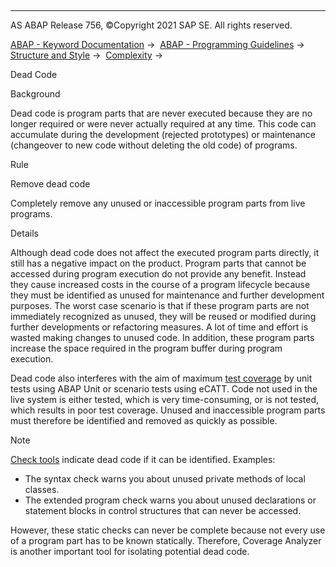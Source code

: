   

* * *

AS ABAP Release 756, ©Copyright 2021 SAP SE. All rights reserved.

[ABAP - Keyword Documentation](javascript:call_link\('abenabap.htm'\)) →  [ABAP - Programming Guidelines](javascript:call_link\('abenabap_pgl.htm'\)) →  [Structure and Style](javascript:call_link\('abenstructure_style_gdl.htm'\)) →  [Complexity](javascript:call_link\('abencomplexity_gdl.htm'\)) → 

Dead Code

Background

Dead code is program parts that are never executed because they are no longer required or were never actually required at any time. This code can accumulate during the development (rejected prototypes) or maintenance (changeover to new code without deleting the old code) of programs.

Rule

Remove dead code

Completely remove any unused or inaccessible program parts from live programs.

Details

Although dead code does not affect the executed program parts directly, it still has a negative impact on the product. Program parts that cannot be accessed during program execution do not provide any benefit. Instead they cause increased costs in the course of a program lifecycle because they must be identified as unused for maintenance and further development purposes. The worst case scenario is that if these program parts are not immediately recognized as unused, they will be reused or modified during further developments or refactoring measures. A lot of time and effort is wasted making changes to unused code. In addition, these program parts increase the space required in the program buffer during program execution.

Dead code also interferes with the aim of maximum [test coverage](javascript:call_link\('abencorrectness_quality_guidl.htm'\) "Guideline") by unit tests using ABAP Unit or scenario tests using eCATT. Code not used in the live system is either tested, which is very time-consuming, or is not tested, which results in poor test coverage. Unused and inaccessible program parts must therefore be identified and removed as quickly as possible.

Note

[Check tools](javascript:call_link\('abencheck_correctness_gdl.htm'\)) indicate dead code if it can be identified. Examples:

-   The syntax check warns you about unused private methods of local classes.
-   The extended program check warns you about unused declarations or statement blocks in control structures that can never be accessed.

However, these static checks can never be complete because not every use of a program part has to be known statically. Therefore, Coverage Analyzer is another important tool for isolating potential dead code.